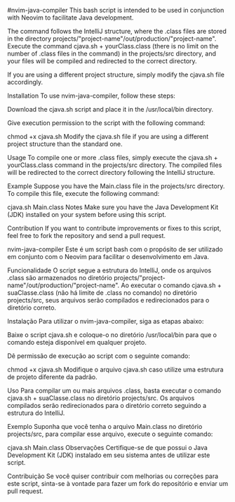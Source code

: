 #nvim-java-compiler
This bash script is intended to be used in conjunction with Neovim to facilitate Java development.

The command follows the IntelliJ structure, where the .class files are stored in the directory projects/"project-name"/out/production/"project-name". Execute the command cjava.sh + yourClass.class (there is no limit on the number of .class files in the command) in the projects/src directory, and your files will be compiled and redirected to the correct directory.

If you are using a different project structure, simply modify the cjava.sh file accordingly.

Installation
To use nvim-java-compiler, follow these steps:

Download the cjava.sh script and place it in the /usr/local/bin directory.

Give execution permission to the script with the following command:

chmod +x cjava.sh
Modify the cjava.sh file if you are using a different project structure than the standard one.

Usage
To compile one or more .class files, simply execute the cjava.sh + yourClass.class command in the projects/src directory. The compiled files will be redirected to the correct directory following the IntelliJ structure.

Example
Suppose you have the Main.class file in the projects/src directory. To compile this file, execute the following command:

cjava.sh Main.class
Notes
Make sure you have the Java Development Kit (JDK) installed on your system before using this script.

Contribution
If you want to contribute improvements or fixes to this script, feel free to fork the repository and send a pull request.


nvim-java-compiler
Este é um script bash com o propósito de ser utilizado em conjunto com o Neovim para facilitar o desenvolvimento em Java.

Funcionalidade
O script segue a estrutura do IntelliJ, onde os arquivos .class são armazenados no diretório projects/"project-name"/out/production/"project-name". Ao executar o comando cjava.sh + suaClasse.class (não há limite de .class no comando) no diretório projects/src, seus arquivos serão compilados e redirecionados para o diretório correto.

Instalação
Para utilizar o nvim-java-compiler, siga as etapas abaixo:

Baixe o script cjava.sh e coloque-o no diretório /usr/local/bin para que o comando esteja disponível em qualquer projeto.

Dê permissão de execução ao script com o seguinte comando:

chmod +x cjava.sh
Modifique o arquivo cjava.sh caso utilize uma estrutura de projeto diferente da padrão.

Uso
Para compilar um ou mais arquivos .class, basta executar o comando cjava.sh + suaClasse.class no diretório projects/src. Os arquivos compilados serão redirecionados para o diretório correto seguindo a estrutura do IntelliJ.

Exemplo
Suponha que você tenha o arquivo Main.class no diretório projects/src, para compilar esse arquivo, execute o seguinte comando:


cjava.sh Main.class
Observações
Certifique-se de que possui o Java Development Kit (JDK) instalado em seu sistema antes de utilizar este script.

Contribuição
Se você quiser contribuir com melhorias ou correções para este script, sinta-se à vontade para fazer um fork do repositório e enviar um pull request.
